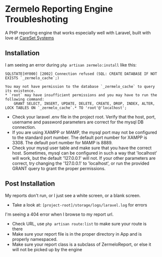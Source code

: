 Zermelo Reporting Engine Troubleshoting
========

A PHP reporting engine that works especially well with Laravel, built with love at [CareSet Systems](http://careset.com)


## Installation

I am seeing an error during `php artisan zermelo:install` like this:
```
SQLSTATE[HY000] [2002] Connection refused (SQL: CREATE DATABASE IF NOT EXISTS `_zermelo_cache`;)

You may not have permission to the database `_zermelo_cache` to query its existence.
* `root` may have insufficient permissions and you may have to run the following command:
	GRANT SELECT, INSERT, UPDATE, DELETE, CREATE, DROP, INDEX, ALTER, LOCK TABLES ON `_zermelo_cache`.* TO 'root'@'localhost';
```
* Check your laravel .env file in the project root. Verify that the host, port, username and password parameters are correct for
the mysql DB connection.
* If you are using XAMPP or MAMP, the mysql port may not be configured to the standard port number. The default port 
number for XAMPP is 3308. The default port number for MAMP is 8889.
* Check your mysql user table and make sure that you have the correct host. Sometimes, mysql can be configured in such a 
way that 'localhost' will work, but the default '127.0.0.1' will not. If your other parameters are correct, try changing
the '127.0.0.1' to 'localhost', or run the provided GRANT query to grant the proper permissions.

## Post Installation

My reports don't run, or I just see a white screen, or a blank screen. 
* Take a look at: `[project-root]/storage/logs/laravel.log` for errors

I'm seeing a 404 error when I browse to my report url.
* Check URL, use `php artisan route:list` to make sure your route is there
* Make sure your report file is in the proper directory in App and is properly namespaced.
* Make sure your report class is a subclass of ZermeloReport, or else it will not be picked up by the engine

